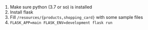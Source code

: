 1. Make sure python (3.7 or so) is installed
2. Install flask
3. Fill `/resources/{products,shopping_card}` with some sample files 
4. `FLASK_APP=main FLASK_ENV=development flask run`